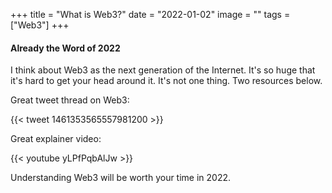 +++
title = "What is Web3?"
date = "2022-01-02"
image = ""
tags = ["Web3"]
+++

#### Already the Word of 2022

I think about Web3 as the next generation of the Internet.  It's so huge that it's hard to get your head around it.  It's not one thing.  Two resources below.

Great tweet thread on Web3:

{{< tweet 1461353565557981200 >}}

Great explainer video:

{{< youtube yLPfPqbAlJw >}}

Understanding Web3 will be worth your time in 2022.
